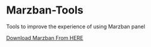 # Marzban-Tools
Tools to improve the experience of using Marzban panel

[Download Marzban From HERE](https://github.com/Gozargah/Marzban)
